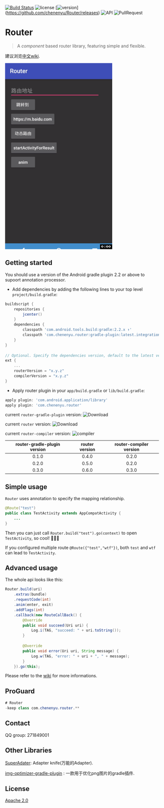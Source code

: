 [![Build Status](https://travis-ci.org/chenenyu/Router.svg?branch=master)](https://travis-ci.org/chenenyu/Router) ![license](https://img.shields.io/badge/license-Apache%202-yellow.svg) [![version](https://img.shields.io/github/release/chenenyu/Router.svg)]  (https://github.com/chenenyu/Router/releases) ![API](https://img.shields.io/badge/API-9%2B-orange.svg) ![PullRequest](https://img.shields.io/badge/PRs-welcome-brightgreen.svg) 

# Router

> A *component* based router library, featuring simple and flexible.

建议浏览[中文wiki](https://github.com/chenenyu/Router/wiki).

![screenshot](static/screenshot.gif)

## Getting started

You should use a version of the Android gradle plugin 2.2 or above to supoort annotation processor.

*  Add dependencies by adding the following lines to your top level `project/build.gradle`:  

```Groovy
buildscript {
    repositories {
        jcenter()
    }
    dependencies {
        classpath 'com.android.tools.build:gradle:2.2.x ↑'
        classpath 'com.chenenyu.router:gradle-plugin:latest.integration'
    }
}

// Optional. Specify the dependencies version, default to the latest version.
ext {
    ...
	routerVersion = "x.y.z"
	compilerVersion = "x.y.z"
}
```

* Apply router plugin in your `app/build.gradle` or `lib/build.gradle`:  

```  Groovy
apply plugin: 'com.android.application/library'
apply plugin: 'com.chenenyu.router'
```  

current `router-gradle-plugin` version: ![Download](https://api.bintray.com/packages/chenenyu/maven/router-gradle-plugin/images/download.svg)

current `router` version: ![Download](https://api.bintray.com/packages/chenenyu/maven/router/images/download.svg)

current `router-compiler` version: ![compiler](https://api.bintray.com/packages/chenenyu/maven/router-compiler/images/download.svg)  

|router-gradle-plugin version|router version|router-compiler version|
|:---:|:---:|:---:|
|0.1.0|0.4.0|0.2.0|
|0.2.0|0.5.0|0.2.0|
|0.3.0|0.6.0|0.3.0|

## Simple usage

`Router` uses annotation to specify the mapping relationship.

```java
@Route("test")
public class TestActivity extends AppCompatActivity {
	...
}
```

Then you can just call `Router.build("test").go(context)` to open `TestActivity`, so cool! ​:clap:​​:clap:​​:clap:​

If you configured multiple route `@Route({"test","wtf"})`, both `test` and `wtf` can lead to `TestActivity`.

## Advanced usage

The whole api looks like this:  

```java
Router.build(uri)
	.extras(bundle)
	.requestCode(int)
	.anim(enter, exit)
	.addFlags(int)
	.callback(new RouteCallBack() {
        @Override
        public void succeed(Uri uri) {
            Log.i(TAG, "succeed: " + uri.toString());
        }

        @Override
        public void error(Uri uri, String message) {
            Log.w(TAG, "error: " + uri + ", " + message);
        }
    }).go(this);
```

Please refer to the [wiki](https://github.com/chenenyu/Router/wiki) for more informations.

## ProGuard

```Java
# Router
-keep class com.chenenyu.router.**
```

## Contact

QQ group: 271849001

## Other Libraries

[SuperAdater](https://github.com/byteam/SuperAdapter): Adapter knife(万能的Adapter).

[img-optimizer-gradle-plugin](https://github.com/chenenyu/img-optimizer-gradle-plugin)
: 一款用于优化png图片的gradle插件.

## License

[Apache 2.0](https://github.com/chenenyu/Router/blob/master/LICENSE)